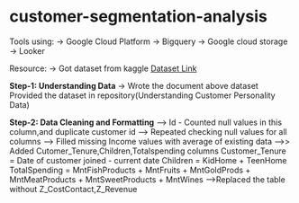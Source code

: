 # customer-segmentation-analysis

Tools using:
-> Google Cloud Platform
-> Bigquery
-> Google cloud storage
-> Looker

Resource:
-> Got dataset from kaggle
[Dataset Link](https://www.kaggle.com/datasets/imakash3011/customer-personality-analysis)

**Step-1: Understanding Data**
-> Wrote the document above dataset
Provided the dataset in repository(Understanding Customer Personality Data)

**Step-2: Data Cleaning and Formatting**
--> Id - Counted null values in this column,and duplicate customer id
--> Repeated checking null values for all columns
--> Filled missing Income values with average of existing data
-->> Added Cutomer_Tenure,Children,Totalspending columns
    Customer_Tenure = Date of customer joined - current date
    Children = KidHome + TeenHome
    TotalSpending = MntFishProducts + MntFruits + MntGoldProds + MntMeatProducts + MntSweetProducts + MntWines
-->Replaced the table without Z_CostContact,Z_Revenue 
